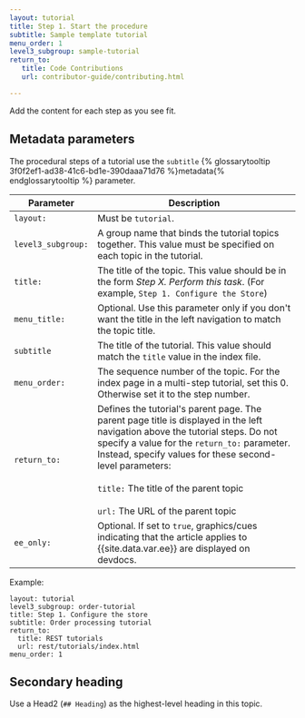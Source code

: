 ```yaml
---
layout: tutorial
title: Step 1. Start the procedure
subtitle: Sample template tutorial
menu_order: 1
level3_subgroup: sample-tutorial
return_to:
   title: Code Contributions
   url: contributor-guide/contributing.html

---
```


Add the content for each step as you see fit.

## Metadata parameters

The procedural steps of a tutorial use the `subtitle` {% glossarytooltip 3f0f2ef1-ad38-41c6-bd1e-390daaa71d76 %}metadata{% endglossarytooltip %} parameter.

Parameter | Description
--- | ---
`layout:` | Must be `tutorial`.
`level3_subgroup:` | A group name that binds the tutorial topics together. This value must be specified on each topic in the tutorial.
`title:` | The title of the topic. This value should be in the form _Step X. Perform this task_. (For example, `Step 1. Configure the Store`)
`menu_title:`| Optional. Use this parameter only if you don't want the title in the left navigation to match the topic title.
`subtitle` | The title of the tutorial. This value should match the `title` value in the index file.
`menu_order:` | The sequence number of the topic. For the index page in a multi-step tutorial, set this 0. Otherwise set it to the step number.
`return_to:` | Defines the tutorial's parent page. The parent page title is displayed in the left navigation above the tutorial steps. Do not specify a value for the `return_to:` parameter. Instead, specify values for these second-level parameters:<br/><br/>`title:` The title of the parent topic<br/><br/>`url:` The URL of the parent topic
`ee_only:` | Optional. If set to `true`, graphics/cues indicating that the article applies to {{site.data.var.ee}} are displayed on devdocs.


Example:

```
layout: tutorial
level3_subgroup: order-tutorial
title: Step 1. Configure the store
subtitle: Order processing tutorial
return_to:
  title: REST tutorials
  url: rest/tutorials/index.html
menu_order: 1
```

## Secondary heading

Use a Head2 (`## Heading`) as the highest-level heading in this topic.
